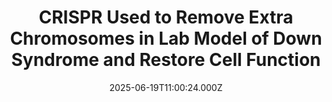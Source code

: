 ---
title: "CRISPR Used to Remove Extra Chromosomes in Lab Model of Down Syndrome and Restore Cell Function"
date: 2025-06-19T11:00:24.000Z
category: Human Kindness
externalLink: "https://www.goodnewsnetwork.org/crispr-used-to-remove-extra-chromosomes-in-lab-model-of-down-syndrome-and-restore-cell-function/"
image: ""
excerpt: "In a laboratory model of Down Syndrome, the CIRSPR gene editing technique successfully removed the duplicate chromosome that causes the condition while also augmenting cell function and fitness, and reduced biological aging. While the authors are far from even planning a clinical trial, they note it’s the first time the duplicate chromosome, called trisomy 21, […] The post CRISPR Used…"
---
